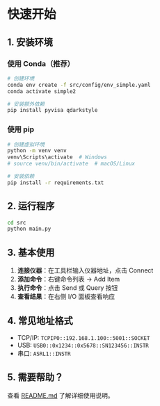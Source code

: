 # 快速开始

## 1. 安装环境

### 使用 Conda（推荐）
```bash
# 创建环境
conda env create -f src/config/env_simple.yaml
conda activate simple2

# 安装额外依赖
pip install pyvisa qdarkstyle
```

### 使用 pip
```bash
# 创建虚拟环境
python -m venv venv
venv\Scripts\activate  # Windows
# source venv/bin/activate  # macOS/Linux

# 安装依赖
pip install -r requirements.txt
```

## 2. 运行程序

```bash
cd src
python main.py
```

## 3. 基本使用

1. **连接仪器**：在工具栏输入仪器地址，点击 Connect
2. **添加命令**：右键命令列表 → Add Item
3. **执行命令**：点击 Send 或 Query 按钮
4. **查看结果**：在右侧 I/O 面板查看响应

## 4. 常见地址格式

- TCP/IP: `TCPIP0::192.168.1.100::5001::SOCKET`
- USB: `USB0::0x1234::0x5678::SN123456::INSTR`
- 串口: `ASRL1::INSTR`

## 5. 需要帮助？

查看 [README.md](README.md) 了解详细使用说明。 
